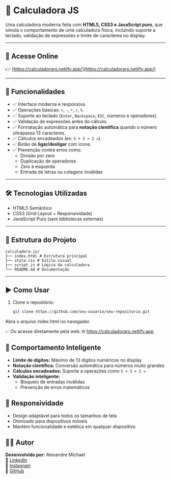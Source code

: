 # 🧮 Calculadora JS

Uma calculadora moderna feita com **HTML5, CSS3 e JavaScript puro**, que simula o comportamento de uma calculadora física, incluindo suporte a teclado, validação de expressões e limite de caracteres no display.

---

## 🔗 Acesse Online

👉 [https://calculadorars.netlify.app/](https://calculadorars.netlify.app/)

---

## 🚀 Funcionalidades

- ✅ Interface moderna e responsiva.
- ✅ Operações básicas: `+`, `-`, `*`, `/`, `%`.
- ✅ Suporte ao teclado (`Enter`, `Backspace`, `ESC`, números e operadores).
- ✅ Validação de expressões antes do cálculo.
- ✅ Formatação automática para **notação científica** quando o número ultrapassa 13 caracteres.
- ✅ Cálculos encadeados (ex: `5 + 3 + 2 =`).
- ✅ Botão de **ligar/desligar** com ícone.
- ✅ Prevenção contra erros como:
  - Divisão por zero
  - Duplicação de operadores
  - Zero à esquerda
  - Entrada de letras ou colagens inválidas

---

## 🛠️ Tecnologias Utilizadas

- HTML5 Semântico
- CSS3 (Grid Layout + Responsividade)
- JavaScript Puro (sem bibliotecas externas)

---

## 📁 Estrutura do Projeto

    calculadora-js/
    ├── index.html # Estrutura principal
    ├── style.css # Estilo visual
    ├── script.js # Lógica da calculadora
    └── README.md # Documentação

---

## ▶️ Como Usar

1. Clone o repositório:
   ```bash
   git clone https://github.com/seu-usuario/seu-repositorio.git
Abra o arquivo index.html no navegador.

✅ Ou acesse diretamente pela web:
🌐 https://calculadorars.netlify.app

## 🧠 Comportamento Inteligente

- **Limite de dígitos:** Máximo de 13 dígitos numéricos no display  
- **Notação científica:** Conversão automática para números muito grandes  
- **Cálculos encadeados:** Suporte a operações como `5 + 3 + 2 =`  
- **Validação inteligente:**  
  - Bloqueio de entradas inválidas  
  - Prevenção de erros matemáticos  

## 📱 Responsividade

- Design adaptável para todos os tamanhos de tela  
- Otimizado para dispositivos móveis  
- Mantém funcionalidade e estética em qualquer dispositivo 

## 👨‍💻 Autor

**Desenvolvido por:** Alexandre Michael  
🔗 [LinkedIn](https://www.linkedin.com/in/alexandre-michael)  
📸 [Instagram](https://www.instagram.com/alexandre._.michael)  
🐙 [GitHub](https://github.com/alexandre-michael)  
